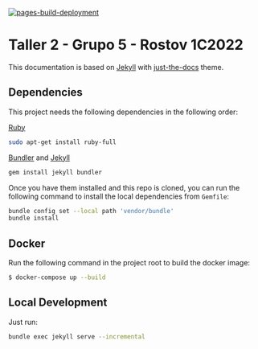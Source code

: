 [![pages-build-deployment](https://github.com/taller2-grupo5-rostov-1c2022/taller2-grupo5-rostov-1c2022.github.io/actions/workflows/pages/pages-build-deployment/badge.svg?branch=master)](https://github.com/taller2-grupo5-rostov-1c2022/taller2-grupo5-rostov-1c2022.github.io/actions/workflows/pages/pages-build-deployment)

# Taller 2 - Grupo 5 - Rostov 1C2022

This documentation is based on [Jekyll](https://jekyllrb.com/) with [just-the-docs](https://just-the-docs.github.io/just-the-docs/) theme.

## Dependencies

This project needs the following dependencies in the following order:

[Ruby](https://www.ruby-lang.org/en/documentation/installation/)

```bash
sudo apt-get install ruby-full
```
[Bundler](https://bundler.io/) and [Jekyll](https://jekyllrb.com/)

```bash
gem install jekyll bundler
```

Once you have them installed and this repo is cloned, you can run the following command to install the local dependencies from `Gemfile`:

```bash
bundle config set --local path 'vendor/bundle'
bundle install
```

## Docker

Run the following command in the project root to build the docker image:

```bash
$ docker-compose up --build
```


## Local Development

Just run:

```bash
bundle exec jekyll serve --incremental
```






